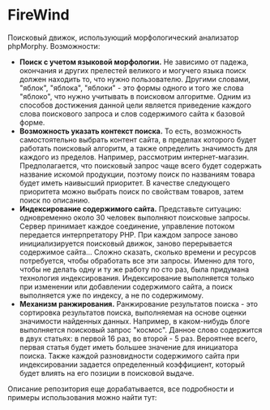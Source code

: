 FireWind
========

Поисковый движок, использующий морфологический анализатор phpMorphy. Возможности:

* **Поиск с учетом языковой морфологии.** Не зависимо от падежа, окончания и 
	других прелестей великого и могучего языка поиск должен находить то, что нужно 
	пользователю. Другими словами, "яблок", "яблока", "яблоки" - это формы одного и того 
	же слова "яблоко", что нужно учитывать в поисковом алгоритме. Одним из способов 
	достижения данной цели является приведение каждого слова поискового запроса и слов 
	содержимого сайта к базовой форме.
* **Возможность указать контекст поиска.** То есть, возможность самостоятельно выбрать 
	контент сайта, в пределах которого будет работать поисковый алгоритм, а также определить 
	значимость для каждого из пределов. Например, рассмотрим интернет-магазин. Предполагается, 
	что поисковый запрос чаще всего будет содержать название искомой продукции, поэтому поиск по 
	названиям товара будет иметь наивысший приоритет. В качестве следующего приоритета можно 
	выбрать поиск по свойствам товаров, затем поиск по описанию.
* **Индексирование содержимого сайта.** Представьте ситуацию: одновременно около 30 человек 
	выполняют поисковые запросы. Сервер принимает каждое соединение, управление потоком 
	передается интерпретатору PHP. При каждом запросе заново инициализируется поисковый 
	движок, заново перерывается содержимое сайта... Сложно сказать, сколько времени и 
	ресурсов потребуется, чтобы обработать все эти запросы. Именно для того, чтобы не 
	делать одну и ту же работу по сто раз, была придумана технология индексирования. 
	Индексирование выполняется только при изменении или добавлении содержимого сайта, 
	а поиск выполняется уже по индексу, а не по содержимому.
* **Механизм ранжирования.** Ранжирование результатов поиска - это сортировка результатов поиска, выполняемая на основе оценки значимости найденных данных. Например, в каком-нибудь блоге выполняется поисковый запрос "космос". Данное слово содержится в двух статьях: в первой 16 раз, во второй - 5 раз. Вероятнее всего, первая статья будет иметь большее значение для инициатора поиска. Также каждой разновидности содержимого сайта при индексировании задается определенный коэффициент, который будет влиять на его позиции в поисковой выдаче.

Описание репозитория еще дорабатывается, все подробности и примеры использования можно найти тут:
[]()